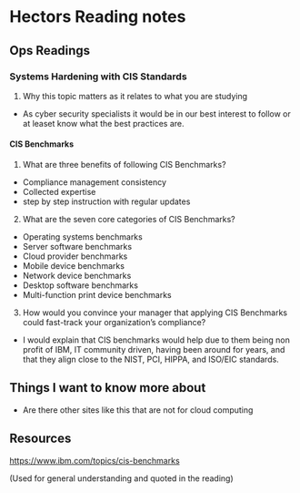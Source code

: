 # Hectors Reading notes


## Ops Readings


###  Systems Hardening with CIS Standards

1. Why this topic matters as it relates to what you are studying

- As cyber security specialists it would be in our best interest to follow or at leaset know what the best practices are.

#### CIS Benchmarks

1. What are three benefits of following CIS Benchmarks?

- Compliance management consistency
- Collected expertise
- step by step instruction with regular updates

2. What are the seven core categories of CIS Benchmarks?

- Operating systems benchmarks
- Server software benchmarks 
- Cloud provider benchmarks
- Mobile device benchmarks
- Network device benchmarks
- Desktop software benchmarks
- Multi-function print device benchmarks

3. How would you convince your manager that applying CIS Benchmarks could fast-track your organization’s compliance?

- I would explain that CIS benchmarks would help due to them being non profit of IBM, IT community driven, having been around for years, and that they align close to the NIST, PCI, HIPPA, and ISO/EIC standards.

## Things I want to know more about

- Are there other sites like this that are not for cloud computing

## Resources

https://www.ibm.com/topics/cis-benchmarks

(Used for general understanding and quoted in the reading)
